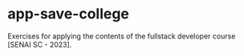 # app-save-college
Exercises for applying the contents of the fullstack developer course [SENAI SC - 2023].
